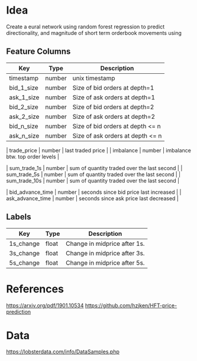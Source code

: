 # Idea

Create a eural network using random forest regression to predict directionality, and magnitude of short term orderbook movements using

## Feature Columns

| Key              | Type   | Description                                 |
|------------------|--------|---------------------------------------------|
| timestamp        | number | unix timestamp                              |
| bid_1_size       | number | Size of bid orders at depth=1               |
| ask_1_size       | number | Size of ask orders at depth=1               |
| bid_2_size       | number | Size of bid orders at depth=2               |
| ask_2_size       | number | Size of ask orders at depth=2               |
| bid_n_size       | number | Size of bid orders at depth <= n            |
| ask_n_size       | number | Size of ask orders at depth <= n            |

| trade_price      | number | last traded price                           |
| imbalance        | number | imbalance btw. top order levels             |

| sum_trade_1s     | number | sum of quantity traded over the last second |
| sum_trade_5s     | number | sum of quantity traded over the last second |
| sum_trade_10s    | number | sum of quantity traded over the last second |

| bid_advance_time | number | seconds since bid price last increased      |
| ask_advance_time | number | seconds since ask price last decreased      |

## Labels

| Key       | Type  | Description                  |
|-----------|-------|------------------------------|
| 1s_change | float | Change in midprice after 1s. |
| 3s_change | float | Change in midprice after 3s. |
| 5s_change | float | Change in midprice after 5s. |

# References

https://arxiv.org/pdf/1901.10534
https://github.com/hzjken/HFT-price-prediction

# Data

https://lobsterdata.com/info/DataSamples.php